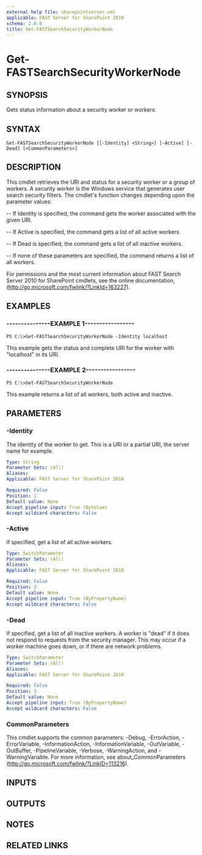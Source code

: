 ```yaml
---
external help file: sharepointserver.xml
applicable: FAST Server for SharePoint 2010
schema: 2.0.0
title: Get-FASTSearchSecurityWorkerNode
---
```


# Get-FASTSearchSecurityWorkerNode

## SYNOPSIS
Gets status information about a security worker or workers.

## SYNTAX

```
Get-FASTSearchSecurityWorkerNode [[-Identity] <String>] [-Active] [-Dead] [<CommonParameters>]
```

## DESCRIPTION
This cmdlet retrieves the URI and status for a security worker or a group of workers.
A security worker is the Windows service that generates user search security filters.
The cmdlet's function changes depending upon the parameter values:

-- If Identity is specified, the command gets the worker associated with the given URI.

-- If Active is specified, the command gets a list of all active workers.

-- If Dead is specified, the command gets a list of all inactive workers.

-- If none of these parameters are specified, the command returns a list of all workers.

For permissions and the most current information about FAST Search Server 2010 for SharePoint cmdlets, see the online documentation, (http://go.microsoft.com/fwlink/?LinkId=163227).

## EXAMPLES

### ---------------EXAMPLE 1-----------------
```
PS C:\>Get-FASTSearchSecurityWorkerNode -Identity localhost
```

This example gets the status and complete URI for the worker with "localhost" in its URI.

### ---------------EXAMPLE 2-----------------
```
PS C:\>Get-FASTSearchSecurityWorkerNode
```

This example returns a list of all workers, both active and inactive.

## PARAMETERS

### -Identity
The identity of the worker to get.
This is a URI or a partial URI, the server name for example.

```yaml
Type: String
Parameter Sets: (All)
Aliases: 
Applicable: FAST Server for SharePoint 2010

Required: False
Position: 1
Default value: None
Accept pipeline input: True (ByValue)
Accept wildcard characters: False
```

### -Active
If specified, get a list of all active workers.

```yaml
Type: SwitchParameter
Parameter Sets: (All)
Aliases: 
Applicable: FAST Server for SharePoint 2010

Required: False
Position: 2
Default value: None
Accept pipeline input: True (ByPropertyName)
Accept wildcard characters: False
```

### -Dead
If specified, get a list of all inactive workers.
A worker is "dead" if it does not respond to requests from the security manager.
This may occur if a worker machine goes down, or if there are network problems.

```yaml
Type: SwitchParameter
Parameter Sets: (All)
Aliases: 
Applicable: FAST Server for SharePoint 2010

Required: False
Position: 3
Default value: None
Accept pipeline input: True (ByPropertyName)
Accept wildcard characters: False
```

### CommonParameters
This cmdlet supports the common parameters: -Debug, -ErrorAction, -ErrorVariable, -InformationAction, -InformationVariable, -OutVariable, -OutBuffer, -PipelineVariable, -Verbose, -WarningAction, and -WarningVariable. For more information, see about_CommonParameters (http://go.microsoft.com/fwlink/?LinkID=113216).

## INPUTS

## OUTPUTS

## NOTES

## RELATED LINKS

